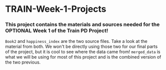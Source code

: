 # TRAIN-Week-1-Projects
### This project contains the materials and sources needed for the OPTIONAL Week 1 of the Train PD Project!

`Book2` and `happiness_index` are the two source files. Take a look at the material from both. We won't be directly using those two for our final parts of the project, but it is cool to see where the data came from! `merged_data` is what we will be using for most of this project and is the combined version of the two previous.
